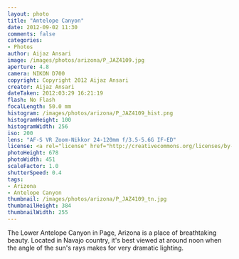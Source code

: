 ```yaml
---
layout: photo
title: "Antelope Canyon"
date: 2012-09-02 11:30
comments: false
categories:
- Photos
author: Aijaz Ansari
image: /images/photos/arizona/P_JAZ4109.jpg
aperture: 4.8
camera: NIKON D700
copyright: Copyright 2012 Aijaz Ansari
creator: Aijaz Ansari
dateTaken: 2012:03:29 16:21:19
flash: No Flash
focalLength: 50.0 mm
histogram: /images/photos/arizona/P_JAZ4109_hist.png
histogramHeight: 100
histogramWidth: 256
iso: 200
lens: "AF-S VR Zoom-Nikkor 24-120mm f/3.5-5.6G IF-ED"
license: <a rel="license" href="http://creativecommons.org/licenses/by-nc-nd/3.0/deed.en_US"><img alt="Creative Commons License" style="border-width:0" src="http://i.creativecommons.org/l/by-nc-nd/3.0/88x31.png" /></a>
photoHeight: 678
photoWidth: 451
scaleFactor: 1.0
shutterSpeed: 0.4
tags: 
- Arizona
- Antelope Canyon
thumbnail: /images/photos/arizona/P_JAZ4109_tn.jpg
thumbnailHeight: 384
thumbnailWidth: 255
---
```


The Lower Antelope Canyon in Page, Arizona is a place of breathtaking
beauty.  Located in Navajo country, it's best viewed at around noon when
the angle of the sun's rays makes for very dramatic lighting.
